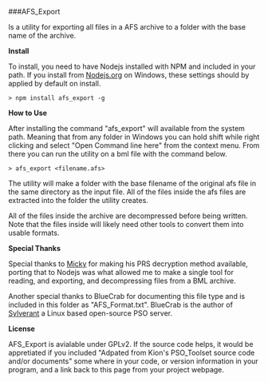 ###AFS_Export

Is a utility for exporting all files in a AFS archive to a folder with the base
name of the archive.

**Install**  

To install, you need to have Nodejs installed with NPM and included in your path.
If you install from [Nodejs.org](http:://nodejs.org) on Windows, these settings
should by applied by default on install.
```
> npm install afs_export -g
```

**How to Use**  

After installing the command "afs_export" will available from the system path.
Meaning that from any folder in Windows you can hold shift while right clicking
and select "Open Command line here" from the context menu. From there you can
run the utility on a bml file with the command below.

```
> afs_export <filename.afs>
```

The utility will make a folder with the base filename of the original afs file
in the same directory as the input file. All of the files inside the afs files
are extracted into the folder the utility creates.

All of the files inside the archive are decompressed before being written. Note
that the files inside will likely need other tools to convert them into usable
formats.

**Special Thanks**  

Special thanks to [Micky](http://forums.qhimm.com/index.php?topic=11225.0) for making
his PRS decryption method available, porting that to Nodejs was what allowed me to
make a single tool for reading, and exporting, and decompressing files from a BML
archive.

Another special thanks to BlueCrab for documenting this file type and is included in
this folder as "AFS_Format.txt". BlueCrab is the author of [Sylverant](https://sf.net/p/sylverant) 
a Linux based open-source PSO server.

**License**   

AFS_Export is avialable under GPLv2. If the source code helps, it would be
appretiated if you included "Adpated from Kion's PSO_Toolset source code and/or
documents" some where in your code, or version information in your program, and
a link back to this page from your project webpage.
